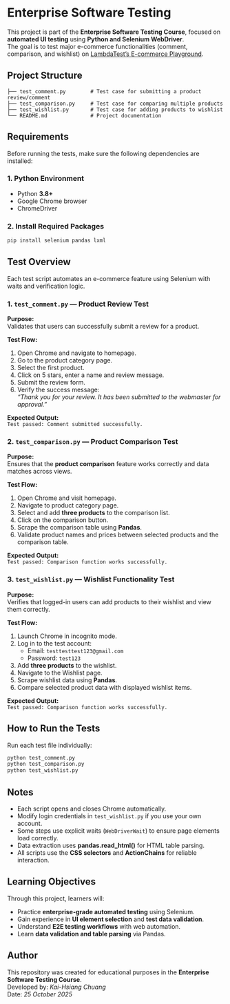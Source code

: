 # Enterprise Software Testing

This project is part of the **Enterprise Software Testing Course**, focused on **automated UI testing** using **Python and Selenium WebDriver**.  
The goal is to test major e-commerce functionalities (comment, comparison, and wishlist) on [LambdaTest’s E-commerce Playground](https://ecommerce-playground.lambdatest.io/).

## Project Structure

```
├── test_comment.py        # Test case for submitting a product review/comment
├── test_comparison.py     # Test case for comparing multiple products
├── test_wishlist.py       # Test case for adding products to wishlist
└── README.md              # Project documentation
```

## Requirements

Before running the tests, make sure the following dependencies are installed:

### 1. Python Environment

- Python **3.8+**
- Google Chrome browser
- ChromeDriver

### 2. Install Required Packages

```bash
pip install selenium pandas lxml
```

## Test Overview

Each test script automates an e-commerce feature using Selenium with waits and verification logic.

### 1. `test_comment.py` — Product Review Test

**Purpose:**  
Validates that users can successfully submit a review for a product.

**Test Flow:**

1. Open Chrome and navigate to homepage.
2. Go to the product category page.
3. Select the first product.
4. Click on 5 stars, enter a name and review message.
5. Submit the review form.
6. Verify the success message:  
   _“Thank you for your review. It has been submitted to the webmaster for approval.”_

**Expected Output:**  
`Test passed: Comment submitted successfully.`

### 2. `test_comparison.py` — Product Comparison Test

**Purpose:**  
Ensures that the **product comparison** feature works correctly and data matches across views.

**Test Flow:**

1. Open Chrome and visit homepage.
2. Navigate to product category page.
3. Select and add **three products** to the comparison list.
4. Click on the comparison button.
5. Scrape the comparison table using **Pandas**.
6. Validate product names and prices between selected products and the comparison table.

**Expected Output:**  
`Test passed: Comparison function works successfully.`

### 3. `test_wishlist.py` — Wishlist Functionality Test

**Purpose:**  
Verifies that logged-in users can add products to their wishlist and view them correctly.

**Test Flow:**

1. Launch Chrome in incognito mode.
2. Log in to the test account:
   - Email: `testtesttest123@gmail.com`
   - Password: `test123`
3. Add **three products** to the wishlist.
4. Navigate to the Wishlist page.
5. Scrape wishlist data using **Pandas**.
6. Compare selected product data with displayed wishlist items.

**Expected Output:**  
`Test passed: Comparison function works successfully.`

## How to Run the Tests

Run each test file individually:

```bash
python test_comment.py
python test_comparison.py
python test_wishlist.py
```

## Notes

- Each script opens and closes Chrome automatically.
- Modify login credentials in `test_wishlist.py` if you use your own account.
- Some steps use explicit waits (`WebDriverWait`) to ensure page elements load correctly.
- Data extraction uses **pandas.read_html()** for HTML table parsing.
- All scripts use the **CSS selectors** and **ActionChains** for reliable interaction.

## Learning Objectives

Through this project, learners will:

- Practice **enterprise-grade automated testing** using Selenium.
- Gain experience in **UI element selection** and **test data validation**.
- Understand **E2E testing workflows** with web automation.
- Learn **data validation and table parsing** via Pandas.

## Author

This repository was created for educational purposes in the **Enterprise Software Testing Course**.  
Developed by: _Kai-Hsiang Chuang_  
Date: _25 October 2025_

